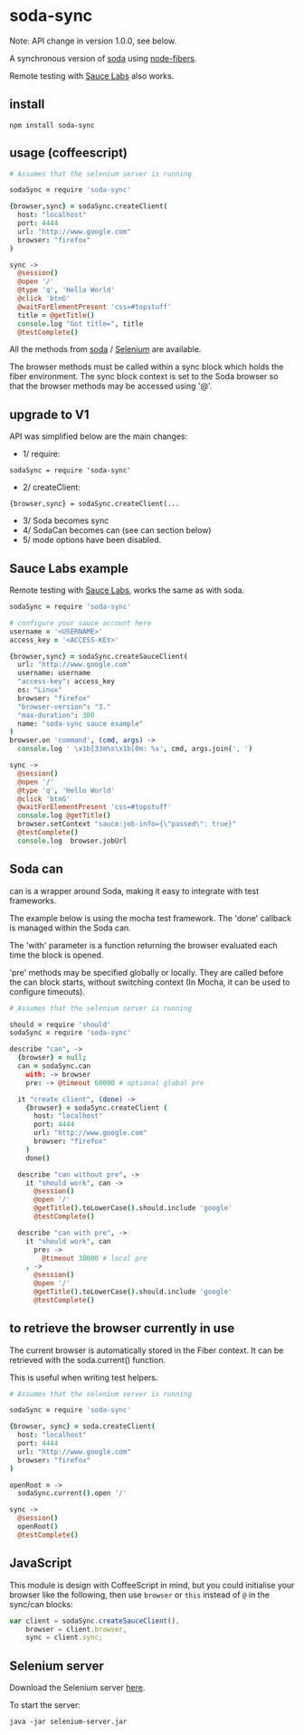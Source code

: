 # soda-sync

Note: API change in version 1.0.0, see below.

A synchronous version of [soda](http://github.com/LearnBoost/soda.git) 
using [node-fibers](http://github.com/laverdet/node-fibers).

Remote testing with [Sauce Labs](http://saucelabs.com) also works.

## install

```
npm install soda-sync
```

## usage (coffeescript)


```coffeescript
# Assumes that the selenium server is running

sodaSync = require 'soda-sync'

{browser,sync} = sodaSync.createClient(
  host: "localhost"
  port: 4444
  url: "http://www.google.com"
  browser: "firefox"
)   

sync ->
  @session()
  @open '/'
  @type 'q', 'Hello World'
  @click 'btnG'
  @waitForElementPresent 'css=#topstuff' 
  title = @getTitle()
  console.log "Got title=", title        
  @testComplete()
```

All the methods from [soda](http://github.com/LearnBoost/soda.git) / 
[Selenium](http://seleniumhq.org) are available. 

The browser methods must be called within a sync block which holds the fiber environment. 
The sync block context is set to the Soda browser so that the browser methods may be 
accessed using '@'.

## upgrade to V1

API was simplified below are the main changes:

- 1/ require: 

```
sodaSync = require 'soda-sync'
```

- 2/ createClient: 

```
{browser,sync} = sodaSync.createClient(...
```

- 3/ Soda becomes sync
- 4/ SodaCan becomes can (see can section below)
- 5/ mode options have been disabled.

## Sauce Labs example

Remote testing with [Sauce Labs](http://saucelabs.com), works the same as with soda.

```coffeescript
sodaSync = require 'soda-sync'

# configure your sauce account here
username = '<USERNAME>'
access_key = '<ACCESS-KEY>'

{browser,sync} = sodaSync.createSauceClient(
  url: "http://www.google.com"
  username: username
  "access-key": access_key
  os: "Linux"
  browser: "firefox"
  "browser-version": "3."
  "max-duration": 300
  name: "soda-sync sauce example"
)
browser.on 'command', (cmd, args) ->
  console.log ' \x1b[33m%s\x1b[0m: %s', cmd, args.join(', ')   

sync ->
  @session()
  @open '/'
  @type 'q', 'Hello World'
  @click 'btnG'
  @waitForElementPresent 'css=#topstuff'
  console.log @getTitle()
  browser.setContext "sauce:job-info={\"passed\": true}"
  @testComplete()
  console.log  browser.jobUrl
```

## Soda can

can is a wrapper around Soda, making it easy to integrate with
test frameworks.

The example below is using the mocha test framework. The 'done' callback is managed within the Soda can.

The 'with' parameter is a function returning the browser evaluated each time the block is opened.

'pre' methods may be specified globally or locally. They are called before the can block starts,
without switching context (In Mocha, it can be used to configure timeouts).

```coffeescript
# Assumes that the selenium server is running

should = require 'should'
sodaSync = require 'soda-sync'

describe "can", ->
  {browser} = null;
  can = sodaSync.can
    with: -> browser
    pre: -> @timeout 60000 # optional global pre

  it "create client", (done) ->
    {browser} = sodaSync.createClient (
      host: "localhost"
      port: 4444
      url: "http://www.google.com"
      browser: "firefox"
    )   
    done()

  describe "can without pre", ->
    it "should work", can ->
      @session()
      @open '/'
      @getTitle().toLowerCase().should.include 'google'
      @testComplete()

  describe "can with pre", ->
    it "should work", can 
      pre: -> 
        @timeout 30000 # local pre
    , -> 
      @session()
      @open '/'
      @getTitle().toLowerCase().should.include 'google'
      @testComplete()
```

## to retrieve the browser currently in use

The current browser is automatically stored in the Fiber context.
It can be retrieved with the soda.current() function. 

This is useful when writing test helpers.

```coffeescript
# Assumes that the selenium server is running

sodaSync = require 'soda-sync'

{browser, sync} = soda.createClient(
  host: "localhost"
  port: 4444
  url: "http://www.google.com"
  browser: "firefox"
)   

openRoot = ->
  sodaSync.current().open '/'

sync -> 
  @session()
  openRoot()  
  @testComplete()
```

## JavaScript

This module is design with CoffeeScript in mind, but you could
initialise your browser like the following, then use `browser` or `this` 
instead of `@` in the sync/can blocks:

```javascript
var client = sodaSync.createSauceClient(),
    browser = client.browser,
    sync = client.sync;
```

## Selenium server

Download the Selenium server [here](http://seleniumhq.org/download/).

To start the server:

```
java -jar selenium-server.jar
```

